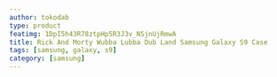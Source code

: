 ```yaml
---
author: tokodab
type: product
featimg: 1DpI5h43R78ztpHp5R3J3v_NSjnUjRmwA
title: Rick And Morty Wubba Lubba Dub Land Samsung Galaxy S9 Case
tags: [samsung, galaxy, s9]
category: [samsung]
---
```

